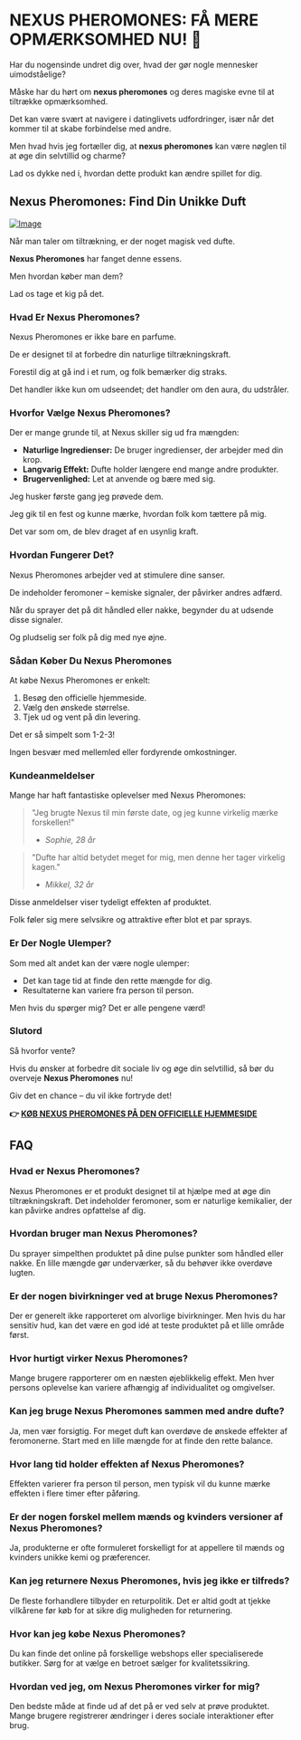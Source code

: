 # NEXUS PHEROMONES: FÅ MERE OPMÆRKSOMHED NU! 💖

Har du nogensinde undret dig over, hvad der gør nogle mennesker uimodståelige? 

Måske har du hørt om **nexus pheromones** og deres magiske evne til at tiltrække opmærksomhed. 

Det kan være svært at navigere i datinglivets udfordringer, især når det kommer til at skabe forbindelse med andre. 

Men hvad hvis jeg fortæller dig, at **nexus pheromones** kan være nøglen til at øge din selvtillid og charme? 

Lad os dykke ned i, hvordan dette produkt kan ændre spillet for dig.

## Nexus Pheromones: Find Din Unikke Duft

[![Image](https://www2.sellhealth.com/2/Nexus_logo_500px120px.jpg)](https://gchaffi.com/hxmU22AB)

Når man taler om tiltrækning, er der noget magisk ved dufte. 

**Nexus Pheromones** har fanget denne essens. 

Men hvordan køber man dem? 

Lad os tage et kig på det.

### Hvad Er Nexus Pheromones?

Nexus Pheromones er ikke bare en parfume. 

De er designet til at forbedre din naturlige tiltrækningskraft. 

Forestil dig at gå ind i et rum, og folk bemærker dig straks. 

Det handler ikke kun om udseendet; det handler om den aura, du udstråler.

### Hvorfor Vælge Nexus Pheromones?

Der er mange grunde til, at Nexus skiller sig ud fra mængden:

- **Naturlige Ingredienser:** De bruger ingredienser, der arbejder med din krop.
- **Langvarig Effekt:** Dufte holder længere end mange andre produkter.
- **Brugervenlighed:** Let at anvende og bære med sig.

Jeg husker første gang jeg prøvede dem. 

Jeg gik til en fest og kunne mærke, hvordan folk kom tættere på mig. 

Det var som om, de blev draget af en usynlig kraft.

### Hvordan Fungerer Det?

Nexus Pheromones arbejder ved at stimulere dine sanser. 

De indeholder feromoner – kemiske signaler, der påvirker andres adfærd.

Når du sprayer det på dit håndled eller nakke, begynder du at udsende disse signaler.

Og pludselig ser folk på dig med nye øjne.

### Sådan Køber Du Nexus Pheromones

At købe Nexus Pheromones er enkelt:

1. Besøg den officielle hjemmeside.
2. Vælg den ønskede størrelse.
3. Tjek ud og vent på din levering.

Det er så simpelt som 1-2-3! 

Ingen besvær med mellemled eller fordyrende omkostninger.

### Kundeanmeldelser

Mange har haft fantastiske oplevelser med Nexus Pheromones:

> "Jeg brugte Nexus til min første date, og jeg kunne virkelig mærke forskellen!" 
> - *Sophie, 28 år*

> "Dufte har altid betydet meget for mig, men denne her tager virkelig kagen." 
> - *Mikkel, 32 år*

Disse anmeldelser viser tydeligt effekten af produktet.

Folk føler sig mere selvsikre og attraktive efter blot et par sprays.

### Er Der Nogle Ulemper?

Som med alt andet kan der være nogle ulemper:

- Det kan tage tid at finde den rette mængde for dig.
- Resultaterne kan variere fra person til person.

Men hvis du spørger mig? Det er alle pengene værd!

### Slutord

Så hvorfor vente? 

Hvis du ønsker at forbedre dit sociale liv og øge din selvtillid, så bør du overveje **Nexus Pheromones** nu!

Giv det en chance – du vil ikke fortryde det!



**👉 [KØB NEXUS PHEROMONES PÅ DEN OFFICIELLE HJEMMESIDE](https://gchaffi.com/hxmU22AB)**

## FAQ

### Hvad er Nexus Pheromones?
Nexus Pheromones er et produkt designet til at hjælpe med at øge din tiltrækningskraft. Det indeholder feromoner, som er naturlige kemikalier, der kan påvirke andres opfattelse af dig.

### Hvordan bruger man Nexus Pheromones?
Du sprayer simpelthen produktet på dine pulse punkter som håndled eller nakke. En lille mængde gør underværker, så du behøver ikke overdøve lugten.

### Er der nogen bivirkninger ved at bruge Nexus Pheromones?
Der er generelt ikke rapporteret om alvorlige bivirkninger. Men hvis du har sensitiv hud, kan det være en god idé at teste produktet på et lille område først.

### Hvor hurtigt virker Nexus Pheromones?
Mange brugere rapporterer om en næsten øjeblikkelig effekt. Men hver persons oplevelse kan variere afhængig af individualitet og omgivelser.

### Kan jeg bruge Nexus Pheromones sammen med andre dufte?
Ja, men vær forsigtig. For meget duft kan overdøve de ønskede effekter af feromonerne. Start med en lille mængde for at finde den rette balance.

### Hvor lang tid holder effekten af Nexus Pheromones?
Effekten varierer fra person til person, men typisk vil du kunne mærke effekten i flere timer efter påføring.

### Er der nogen forskel mellem mænds og kvinders versioner af Nexus Pheromones?
Ja, produkterne er ofte formuleret forskelligt for at appellere til mænds og kvinders unikke kemi og præferencer.

### Kan jeg returnere Nexus Pheromones, hvis jeg ikke er tilfreds?
De fleste forhandlere tilbyder en returpolitik. Det er altid godt at tjekke vilkårene før køb for at sikre dig muligheden for returnering.

### Hvor kan jeg købe Nexus Pheromones?
Du kan finde det online på forskellige webshops eller specialiserede butikker. Sørg for at vælge en betroet sælger for kvalitetssikring.

### Hvordan ved jeg, om Nexus Pheromones virker for mig?
Den bedste måde at finde ud af det på er ved selv at prøve produktet. Mange brugere registrerer ændringer i deres sociale interaktioner efter brug.